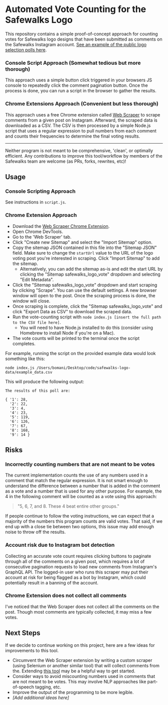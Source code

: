 # Automated Vote Counting for the Safewalks Logo

This repository contains a simple proof-of-concept approach for counting votes for Safewalks logo designs that have been submitted as comments on the Safewalks Instagram account. [See an example of the public logo selection polls here](https://www.instagram.com/p/CNoSB5ZDGfI/).

### Console Script Approach (Somewhat tedious but more thorough)
This approach uses a simple button click triggered in your browsers JS console to repeatedly click the comment pagination button. Once the process is done, you can run a script in the browser to gather the results.

### Chrome Extensions Approach (Convenient but less thorough)
This approach uses a free Chrome extension called [Web Scraper](https://chrome.google.com/webstore/detail/web-scraper-free-web-scra/jnhgnonknehpejjnehehllkliplmbmhn/related?hl=en) to scrape comments from a given post on Instagram. Afterward, the scraped data is downloaded as a CSV. The CSV is then processed by a simple Node.js script that uses a regular expression to pull numbers from each comment and counts their frequencies to determine the final voting results. 
 
---

Neither program is not meant to be comprehensive, 'clean', or optimally efficient. Any contributions to improve this tool/workflow by members of the Safewalks team are welcome (as PRs, forks, rewrites, etc)!

## Usage
### Console Scripting Approach
See instructions in `script.js`.

### Chrome Extension Approach
- Download the [Web Scraper Chrome Extension](https://chrome.google.com/webstore/detail/web-scraper-free-web-scra/jnhgnonknehpejjnehehllkliplmbmhn/related?hl=en).
- Open Chrome DevTools.
- Go to the 'Web Scraper' tab.
- Click "Create new Sitemap" and select the "Import Sitemap" option.
- Copy the sitemap JSON contained in this file into the "Sitemap JSON" field. Make sure to change the `startUrl` value to the URL of the logo voting post you're interested in scraping. Click "Import Sitemap" to add the sitemap.
    - Alternatively, you can add the sitemap as-is and edit the start URL by clicking the "Sitemap safewalks_logo_vote" dropdown and selecting "Edit Metadata".
- Click the "Sitemap safewalks_logo_vote" dropdown and start scraping by clicking "Scrape". You can use the default settings. A new browser window will open to the post. Once the scraping process is done, the window will close.
- Once scraping is complete, click the "Sitemap safewalks_logo_vote" and click "Export Data as CSV" to download the scraped data.
- Run the vote-counting script with `node index.js [insert the full path to the CSV file here]`. 
    - You will need to have Node.js installed to do this (consider using Homebrew to install Node if you're on a Mac).
- The vote counts will be printed to the terminal once the script completes.

For example, running the script on the provided example data would look something like this:
```
node index.js /Users/bomani/Desktop/code/safewalks-logo-data/example_data.csv
```

This will produce the following output:
```
The results of this poll are:

{ '1': 28,
  '2': 22,
  '3': 4,
  '4': 23,
  '5': 119,
  '6': 126,
  '7': 67,
  '8': 168,
  '9': 14 }
```

## Risks
### Incorrectly counting numbers that are not meant to be votes 
The current implementation counts the use of any numbers used in a comment that match the regular expression. It is not smart enough to understand the difference between a number that is added in the comment as a vote and a number that is used for any other purpose. For example, the 4 in the following comment will be counted as a vote using this approach:
> "5, 6, 7, and 8. These 4 beat entire other groups."

If people continue to follow the voting instructions, we can expect that a majority of the numbers this program counts are valid votes. That said, if we end up with a close tie between two options, this issue may add enough noise to throw off the results.

### Account risk due to Instagram bot detection
Collecting an accurate vote count requires clicking buttons to paginate through all of the comments on a given post, which requires a lot of consecutive pagination requests to load new comments from Instagram's GraphQL API. The logged-in user who runs this scraper may put their account at risk for being flagged as a bot by Instagram, which could potentially result in a banning of the account.

### Chrome Extension does not collect all comments
I've noticed that the Web Scraper does not collect all the comments on the post. Though most comments are typically collected, it may miss a few votes.

## Next Steps
If we decide to continue working on this project, here are a few ideas for improvements to this tool.
- Circumvent the Web Scraper extension by writing a custom scraper (using Selenium or another similar tool) that will collect comments from the. Extending [this tool](https://github.com/aahouzi/Instagram-Scraper-2021#bulb-scraping-comments) may be a helpful way to get started.
- Consider ways to avoid miscounting numbers used in comments that are not meant to be votes. This may involve NLP approaches like part-of-speech tagging, etc.
- Improve the output of the programming to be more legible.
- _[Add additional ideas here]_